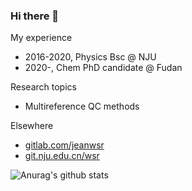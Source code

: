 ### Hi there 👋
My experience
* 2016-2020, Physics Bsc @ NJU
* 2020-, Chem PhD candidate @ Fudan

Research topics
* Multireference QC methods

Elsewhere
* [gitlab.com/jeanwsr](https://gitlab.com/jeanwsr)
* [git.nju.edu.cn/wsr](https://git.nju.edu.cn/wsr)

 ![Anurag's github stats](https://github-readme-stats.vercel.app/api?username=hebrewsnabla&count_private=true&show_icons=true)
 <!--![Top Langs](https://github-readme-stats.vercel.app/api/top-langs/?username=hebrewsnabla)
 
<p align="center"> 
  Visitor count<br>
  <img src="https://profile-counter.glitch.me/hebrewsnabla/count.svg" />
</p>
-->
<!--
**hebrewsnabla/hebrewsnabla** is a ✨ _special_ ✨ repository because its `README.md` (this file) appears on your GitHub profile.

Here are some ideas to get you started:

- 🔭 I’m currently working on ...
- 🌱 I’m currently learning ...
- 👯 I’m looking to collaborate on ...
- 🤔 I’m looking for help with ...
- 💬 Ask me about ...
- 📫 How to reach me: ...
- 😄 Pronouns: ...
- ⚡ Fun fact: ...
-->
